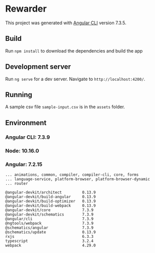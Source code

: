 # Rewarder

This project was generated with [Angular CLI](https://github.com/angular/angular-cli) version 7.3.5.

## Build

Run `npm install` to download the dependencies and build the app

## Development server

Run `ng serve` for a dev server. Navigate to `http://localhost:4200/`.

## Running

A sample csv file `sample-input.csv` is in the `assets` folder. 


## Environment
### Angular CLI: 7.3.9
### Node: 10.16.0
### Angular: 7.2.15
    ... animations, common, compiler, compiler-cli, core, forms
    ... language-service, platform-browser, platform-browser-dynamic
    ... router

    @angular-devkit/architect         0.13.9
    @angular-devkit/build-angular     0.13.9
    @angular-devkit/build-optimizer   0.13.9
    @angular-devkit/build-webpack     0.13.9
    @angular-devkit/core              7.3.9
    @angular-devkit/schematics        7.3.9
    @angular/cli                      7.3.9
    @ngtools/webpack                  7.3.9
    @schematics/angular               7.3.9
    @schematics/update                0.13.9
    rxjs                              6.3.3
    typescript                        3.2.4
    webpack                           4.29.0
